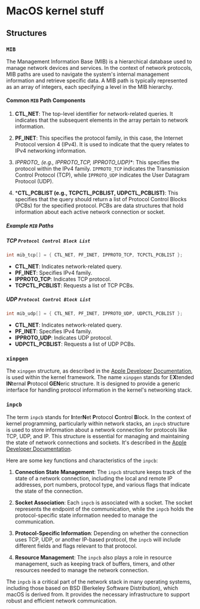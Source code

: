 # MacOS kernel stuff

## Structures

### `MIB`

The Management Information Base (MIB) is a hierarchical database used to manage network devices and services. In the context of network protocols, MIB paths are used to navigate the system's internal management information and retrieve specific data. A MIB path is typically represented as an array of integers, each specifying a level in the MIB hierarchy.

#### Common `MIB` Path Components

1. **CTL_NET**: The top-level identifier for network-related queries. It indicates that the subsequent elements in the array pertain to network information.

2. **PF_INET**: This specifies the protocol family, in this case, the Internet Protocol version 4 (IPv4). It is used to indicate that the query relates to IPv4 networking information.

3. **IPPROTO_* (e.g., IPPROTO_TCP, IPPROTO_UDP)**: This specifies the protocol within the IPv4 family. `IPPROTO_TCP` indicates the Transmission Control Protocol (TCP), while `IPPROTO_UDP` indicates the User Datagram Protocol (UDP).

4. ***CTL_PCBLIST (e.g., TCPCTL_PCBLIST, UDPCTL_PCBLIST)**: This specifies that the query should return a list of Protocol Control Blocks (PCBs) for the specified protocol. PCBs are data structures that hold information about each active network connection or socket.

##### Example `MIB` Paths
##### TCP `Protocol Control Block List`
```c
int mib_tcp[] = { CTL_NET, PF_INET, IPPROTO_TCP, TCPCTL_PCBLIST };
```
- **CTL_NET**: Indicates network-related query.
- **PF_INET**: Specifies IPv4 family.
- **IPPROTO_TCP**: Indicates TCP protocol.
- **TCPCTL_PCBLIST**: Requests a list of TCP PCBs.
##### UDP `Protocol Control Block List`
```c
int mib_udp[] = { CTL_NET, PF_INET, IPPROTO_UDP, UDPCTL_PCBLIST };
```
- **CTL_NET**: Indicates network-related query.
- **PF_INET**: Specifies IPv4 family.
- **IPPROTO_UDP**: Indicates UDP protocol.
- **UDPCTL_PCBLIST**: Requests a list of UDP PCBs.


### `xinpgen`

The `xinpgen` structure, as described in the [Apple Developer Documentation](https://developer.apple.com/documentation/kernel/xinpgen), is used within the kernel framework. The name `xinpgen` stands for E**X**tended **IN**ternal **P**rotocol **GEN**eric structure. It is designed to provide a generic interface for handling protocol information in the kernel's networking stack.

### `inpcb`

The term `inpcb` stands for **I**nter**N**et **P**rotocol **C**ontrol **B**lock. In the context of kernel programming, particularly within network stacks, an `inpcb` structure is used to store information about a network connection for protocols like TCP, UDP, and IP. This structure is essential for managing and maintaining the state of network connections and sockets. It's described in the [Apple Developer Documentation](https://developer.apple.com/documentation/kernel/inpcb).

Here are some key functions and characteristics of the `inpcb`:

1. **Connection State Management**: The `inpcb` structure keeps track of the state of a network connection, including the local and remote IP addresses, port numbers, protocol type, and various flags that indicate the state of the connection.

2. **Socket Association**: Each `inpcb` is associated with a socket. The socket represents the endpoint of the communication, while the `inpcb` holds the protocol-specific state information needed to manage the communication.

3. **Protocol-Specific Information**: Depending on whether the connection uses TCP, UDP, or another IP-based protocol, the `inpcb` will include different fields and flags relevant to that protocol.

4. **Resource Management**: The `inpcb` also plays a role in resource management, such as keeping track of buffers, timers, and other resources needed to manage the network connection.

The `inpcb` is a critical part of the network stack in many operating systems, including those based on BSD (Berkeley Software Distribution), which macOS is derived from. It provides the necessary infrastructure to support robust and efficient network communication.
